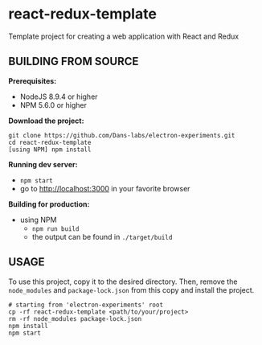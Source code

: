 react-redux-template
====================

Template project for creating a web application with React and Redux


BUILDING FROM SOURCE
--------------------

**Prerequisites:**

* NodeJS 8.9.4 or higher
* NPM 5.6.0 or higher

**Download the project:**

    git clone https://github.com/Dans-labs/electron-experiments.git
    cd react-redux-template
    [using NPM] npm install

**Running dev server:**

* `npm start`
* go to [http://localhost:3000] in your favorite browser

**Building for production:**

* using NPM
    * `npm run build`
    * the output can be found in `./target/build`

[http://localhost:3000]: http://localhost:3000


USAGE
-----

To use this project, copy it to the desired directory. Then, remove the `node_modules` and `package-lock.json` from this
copy and install the project.

    # starting from 'electron-experiments' root
    cp -rf react-redux-template <path/to/your/project>
    rm -rf node_modules package-lock.json
    npm install
    npm start
